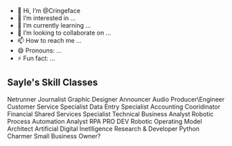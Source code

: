 - 👋 Hi, I’m @Cringeface
- 👀 I’m interested in ...
- 🌱 I’m currently learning ...
- 💞️ I’m looking to collaborate on ...
- 📫 How to reach me ...
- 😄 Pronouns: ...
- ⚡ Fun fact: ...

Sayle's Skill Classes
-----------------------------
Netrunner
Journalist
Graphic Designer
Announcer
Audio Producer\Engineer
Customer Service Specialist
Data Entry Specialist
Accounting Cooridinator
Financial Shared Services Specialist
Technical Business Analyst
Robotic Process Automation Analyst
RPA PRO DEV
Robotic Operating Model Architect
Artificial Digital Inetlligence Research & Developer
Python Charmer
Small Business Owner?
<!---
Cringeface/Cringeface is a ✨ special ✨ repository because its `README.md` (this file) appears on your GitHub profile.
You can click the Preview link to take a look at your changes.
--->

